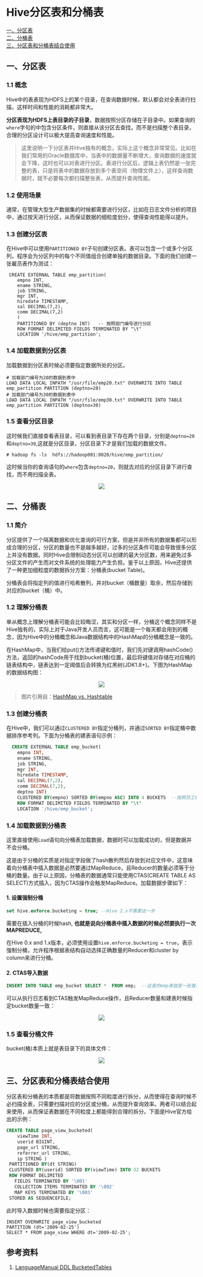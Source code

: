 # Hive分区表和分桶表

<nav>
<a href="#一分区表">一、分区表</a><br/>
<a href="#二分桶表">二、分桶表</a><br/>
<a href="#三分区表和分桶表结合使用">三、分区表和分桶表结合使用</a><br/>
</nav>


## 一、分区表

### 1.1 概念

Hive中的表表现为HDFS上的某个目录，在查询数据时候，默认都会对全表进行扫描，这样时间和性能的消耗都非常大。

**分区表现为HDFS上表目录的子目录**，数据按照分区存储在子目录中。如果查询的`where`字句的中包含分区条件，则直接从该分区去查找，而不是扫描整个表目录，合理的分区设计可以极大提高查询速度和性能。

>这里说明一下分区表并Hive独有的概念，实际上这个概念非常常见。比如在我们常用的Oracle数据库中，当表中的数据量不断增大，查询数据的速度就会下降，这时也可以对表进行分区。表进行分区后，逻辑上表仍然是一张完整的表，只是将表中的数据存放到多个表空间（物理文件上），这样查询数据时，就不必要每次都扫描整张表，从而提升查询性能。

### 1.2  使用场景

通常，在管理大型生产数据集的时候都需要进行分区，比如在日志文件分析的项目中，通过按天进行分区，从而保证数据的细粒度划分，使得查询性能得以提升。

### 1.3 创建分区表

在Hive中可以使用`PARTITIONED BY`子句创建分区表。表可以包含一个或多个分区列，程序会为分区列中的每个不同值组合创建单独的数据目录。下面的我们创建一张雇员表作为测试：

```shell
 CREATE EXTERNAL TABLE emp_partition(
    empno INT,
    ename STRING,
    job STRING,
    mgr INT,
    hiredate TIMESTAMP,
    sal DECIMAL(7,2),
    comm DECIMAL(7,2)
    )
    PARTITIONED BY (deptno INT)   -- 按照部门编号进行分区
    ROW FORMAT DELIMITED FIELDS TERMINATED BY "\t"
    LOCATION '/hive/emp_partition';
```

### 1.4 加载数据到分区表

加载数据到分区表时候必须要指定数据所处的分区。

```shell
# 加载部门编号为20的数据到表中
LOAD DATA LOCAL INPATH "/usr/file/emp20.txt" OVERWRITE INTO TABLE emp_partition PARTITION (deptno=20)
# 加载部门编号为30的数据到表中
LOAD DATA LOCAL INPATH "/usr/file/emp30.txt" OVERWRITE INTO TABLE emp_partition PARTITION (deptno=30)
```

### 1.5 查看分区目录

这时候我们直接查看表目录，可以看到表目录下存在两个目录，分别是`deptno=20`和`deptno=30`,这就是分区目录，分区目录下才是我们加载的数据文件。

```shell
# hadoop fs -ls  hdfs://hadoop001:8020/hive/emp_partition/
```

这时候当你的查询语句的`where`包含`deptno=20`，则就去对应的分区目录下进行查找，而不用扫描全表。

<div align="center"> <img  src="https://github.com/heibaiying/BigData-Notes/blob/master/pictures/hive-hadoop-partitation.png"/> </div>



## 二、分桶表

### 1.1 简介

分区提供了一个隔离数据和优化查询的可行方案，但是并非所有的数据集都可以形成合理的分区，分区的数量也不是越多越好，过多的分区条件可能会导致很多分区上并没有数据。同时Hive会限制动态分区可以创建的最大分区数，用来避免过多分区文件的产生而对文件系统的处理能力产生负担。鉴于以上原因，Hive还提供了一种更加细粒度的数据拆分方案：分桶表(bucket Table)。

分桶表会将指定列的值进行哈希散列，并对bucket（桶数量）取余，然后存储到对应的bucket（桶）中。

### 1.2 理解分桶表

单从概念上理解分桶表可能会比较晦涩，其实和分区一样，分桶这个概念同样不是Hive独有的，实际上对于Java开发人员而言，这可能是一个每天都会用到的概念，因为Hive中的分桶概念和Java数据结构中的HashMap的分桶概念是一致的。

在HashMap中，当我们给put()方法传递键和值时，我们先对键调用hashCode()方法，返回的hashCode用于找到bucket(桶)位置，最后将键值对存储在对应桶的链表结构中，链表达到一定阈值后会转换为红黑树(JDK1.8+)。下图为HashMap的数据结构图：

<div align="center"> <img  src="https://github.com/heibaiying/BigData-Notes/blob/master/pictures/HashMap-HashTable.png"/> </div>

> 图片引用自：[HashMap vs. Hashtable](http://www.itcuties.com/java/hashmap-hashtable/)

### 1.3 创建分桶表

在Hive中，我们可以通过`CLUSTERED BY`指定分桶列，并通过`SORTED BY`指定桶中数据排序参考列。下面为分桶表的建表语句示例：

```sql
  CREATE EXTERNAL TABLE emp_bucket(
    empno INT,
    ename STRING,
    job STRING,
    mgr INT,
    hiredate TIMESTAMP,
    sal DECIMAL(7,2),
    comm DECIMAL(7,2),
    deptno INT)
    CLUSTERED BY(empno) SORTED BY(empno ASC) INTO 4 BUCKETS  --按照员工编号散列到四个bucket中
    ROW FORMAT DELIMITED FIELDS TERMINATED BY "\t"
    LOCATION '/hive/emp_bucket';
```

### 1.4 加载数据到分桶表

这里直接使用`Load`语句向分桶表加载数据，数据时可以加载成功的，但是数据并不会分桶。

这是由于分桶的实质是对指定字段做了hash散列然后存放到对应文件中，这意味着向分桶表中插入数据是必然要通过MapReduce，且Reducer的数量必须等于分桶的数量。由于以上原因，分桶表的数据通常只能使用CTAS(CREATE TABLE AS SELECT)方式插入，因为CTAS操作会触发MapReduce。加载数据步骤如下：

#### 1. 设置强制分桶

```sql
set hive.enforce.bucketing = true; --Hive 2.x不需要这一步
```

需要在插入分桶的时候hash, **也就是说向分桶表中插入数据的时候必然要执行一次MAPREDUCE,**

在Hive 0.x and 1.x版本，必须使用设置`hive.enforce.bucketing = true`，表示强制分桶，允许程序根据表结构自动选择正确数量的Reducer和cluster by  column来进行分桶。

#### 2. CTAS导入数据

```sql
INSERT INTO TABLE emp_bucket SELECT *  FROM emp;  --这里的emp表就是一张普通的雇员表
```

可以从执行日志看到CTAS触发MapReduce操作，且Reducer数量和建表时候指定bucket数量一致：

<div align="center"> <img  src="https://github.com/heibaiying/BigData-Notes/blob/master/pictures/hive-hadoop-mapreducer.png"/> </div>

### 1.5 查看分桶文件

bucket(桶)本质上就是表目录下的具体文件：

<div align="center"> <img  src="https://github.com/heibaiying/BigData-Notes/blob/master/pictures/hive-hadoop-bucket.png"/> </div>



## 三、分区表和分桶表结合使用

分区表和分桶表的本质都是将数据按照不同粒度进行拆分，从而使得在查询时候不必扫描全表，只需要扫描对应的分区或分桶，从而提升查询效率。两者可以结合起来使用，从而保证表数据在不同粒度上都能得到合理的拆分。下面是Hive官方给出的示例：

```sql
CREATE TABLE page_view_bucketed(
	viewTime INT, 
    userid BIGINT,
    page_url STRING, 
    referrer_url STRING,
    ip STRING )
 PARTITIONED BY(dt STRING)
 CLUSTERED BY(userid) SORTED BY(viewTime) INTO 32 BUCKETS
 ROW FORMAT DELIMITED
   FIELDS TERMINATED BY '\001'
   COLLECTION ITEMS TERMINATED BY '\002'
   MAP KEYS TERMINATED BY '\003'
 STORED AS SEQUENCEFILE;
```

此时导入数据时候也需要指定分区：

```shell
INSERT OVERWRITE page_view_bucketed
PARTITION (dt='2009-02-25')
SELECT * FROM page_view WHERE dt='2009-02-25';
```



## 参考资料

1. [LanguageManual DDL BucketedTables](https://cwiki.apache.org/confluence/display/Hive/LanguageManual+DDL+BucketedTables)